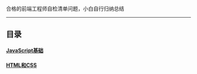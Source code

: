 
合格的前端工程师自检清单问题，小白自行归纳总结

-----

##  目录  

#### [JavaScript基础](https://github.com/addpower/Self-Test-checklist/tree/master/JavaScript%E5%9F%BA%E7%A1%80?1557143992944 "点击查看")
  
#### [HTML和CSS](https://github.com/powerdong/Self-Test-checklist/tree/master/HTML%E5%92%8CCSS "点击查看")
